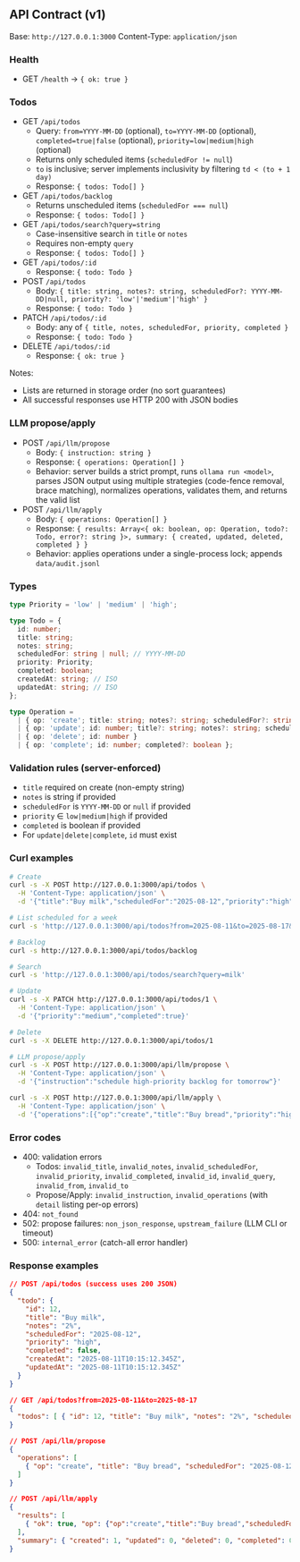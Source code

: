 ## API Contract (v1)

Base: `http://127.0.0.1:3000`  Content-Type: `application/json`

### Health
- GET `/health` → `{ ok: true }`

### Todos
- GET `/api/todos`
  - Query: `from=YYYY-MM-DD` (optional), `to=YYYY-MM-DD` (optional), `completed=true|false` (optional), `priority=low|medium|high` (optional)
  - Returns only scheduled items (`scheduledFor != null`)
  - `to` is inclusive; server implements inclusivity by filtering `td < (to + 1 day)`
  - Response: `{ todos: Todo[] }`
- GET `/api/todos/backlog`
  - Returns unscheduled items (`scheduledFor === null`)
  - Response: `{ todos: Todo[] }`
- GET `/api/todos/search?query=string`
  - Case-insensitive search in `title` or `notes`
  - Requires non-empty `query`
  - Response: `{ todos: Todo[] }`
- GET `/api/todos/:id`
  - Response: `{ todo: Todo }`
- POST `/api/todos`
  - Body: `{ title: string, notes?: string, scheduledFor?: YYYY-MM-DD|null, priority?: 'low'|'medium'|'high' }`
  - Response: `{ todo: Todo }`
- PATCH `/api/todos/:id`
  - Body: any of `{ title, notes, scheduledFor, priority, completed }`
  - Response: `{ todo: Todo }`
- DELETE `/api/todos/:id`
  - Response: `{ ok: true }`

Notes:
- Lists are returned in storage order (no sort guarantees)
- All successful responses use HTTP 200 with JSON bodies

### LLM propose/apply
- POST `/api/llm/propose`
  - Body: `{ instruction: string }`
  - Response: `{ operations: Operation[] }`
  - Behavior: server builds a strict prompt, runs `ollama run <model>`, parses JSON output using multiple strategies (code-fence removal, brace matching), normalizes operations, validates them, and returns the valid list
- POST `/api/llm/apply`
  - Body: `{ operations: Operation[] }`
  - Response: `{ results: Array<{ ok: boolean, op: Operation, todo?: Todo, error?: string }>, summary: { created, updated, deleted, completed } }`
  - Behavior: applies operations under a single-process lock; appends `data/audit.jsonl`

### Types
```ts
type Priority = 'low' | 'medium' | 'high';

type Todo = {
  id: number;
  title: string;
  notes: string;
  scheduledFor: string | null; // YYYY-MM-DD
  priority: Priority;
  completed: boolean;
  createdAt: string; // ISO
  updatedAt: string; // ISO
};

type Operation =
  | { op: 'create'; title: string; notes?: string; scheduledFor?: string | null; priority?: Priority }
  | { op: 'update'; id: number; title?: string; notes?: string; scheduledFor?: string | null; priority?: Priority; completed?: boolean }
  | { op: 'delete'; id: number }
  | { op: 'complete'; id: number; completed?: boolean };
```

### Validation rules (server-enforced)
- `title` required on create (non-empty string)
- `notes` is string if provided
- `scheduledFor` is `YYYY-MM-DD` or `null` if provided
- `priority` ∈ `low|medium|high` if provided
- `completed` is boolean if provided
- For `update|delete|complete`, `id` must exist

### Curl examples
```bash
# Create
curl -s -X POST http://127.0.0.1:3000/api/todos \
  -H 'Content-Type: application/json' \
  -d '{"title":"Buy milk","scheduledFor":"2025-08-12","priority":"high"}'

# List scheduled for a week
curl -s 'http://127.0.0.1:3000/api/todos?from=2025-08-11&to=2025-08-17&completed=false'

# Backlog
curl -s http://127.0.0.1:3000/api/todos/backlog

# Search
curl -s 'http://127.0.0.1:3000/api/todos/search?query=milk'

# Update
curl -s -X PATCH http://127.0.0.1:3000/api/todos/1 \
  -H 'Content-Type: application/json' \
  -d '{"priority":"medium","completed":true}'

# Delete
curl -s -X DELETE http://127.0.0.1:3000/api/todos/1

# LLM propose/apply
curl -s -X POST http://127.0.0.1:3000/api/llm/propose \
  -H 'Content-Type: application/json' \
  -d '{"instruction":"schedule high-priority backlog for tomorrow"}'

curl -s -X POST http://127.0.0.1:3000/api/llm/apply \
  -H 'Content-Type: application/json' \
  -d '{"operations":[{"op":"create","title":"Buy bread","priority":"high"}]}'
```

### Error codes
- 400: validation errors
  - Todos: `invalid_title`, `invalid_notes`, `invalid_scheduledFor`, `invalid_priority`, `invalid_completed`, `invalid_id`, `invalid_query`, `invalid_from`, `invalid_to`
  - Propose/Apply: `invalid_instruction`, `invalid_operations` (with `detail` listing per-op errors)
- 404: `not_found`
- 502: propose failures: `non_json_response`, `upstream_failure` (LLM CLI or timeout)
- 500: `internal_error` (catch-all error handler)

### Response examples
```json
// POST /api/todos (success uses 200 JSON)
{
  "todo": {
    "id": 12,
    "title": "Buy milk",
    "notes": "2%",
    "scheduledFor": "2025-08-12",
    "priority": "high",
    "completed": false,
    "createdAt": "2025-08-11T10:15:12.345Z",
    "updatedAt": "2025-08-11T10:15:12.345Z"
  }
}

// GET /api/todos?from=2025-08-11&to=2025-08-17
{
  "todos": [ { "id": 12, "title": "Buy milk", "notes": "2%", "scheduledFor": "2025-08-12", "priority": "high", "completed": false, "createdAt": "...", "updatedAt": "..." } ]
}

// POST /api/llm/propose
{
  "operations": [
    { "op": "create", "title": "Buy bread", "scheduledFor": "2025-08-12", "priority": "high" }
  ]
}

// POST /api/llm/apply
{
  "results": [
    { "ok": true, "op": {"op":"create","title":"Buy bread","scheduledFor":"2025-08-12","priority":"high"}, "todo": {"id":13,"title":"Buy bread", "notes":"", "scheduledFor":"2025-08-12","priority":"high","completed":false,"createdAt":"...","updatedAt":"..."} }
  ],
  "summary": { "created": 1, "updated": 0, "deleted": 0, "completed": 0 }
}
```


